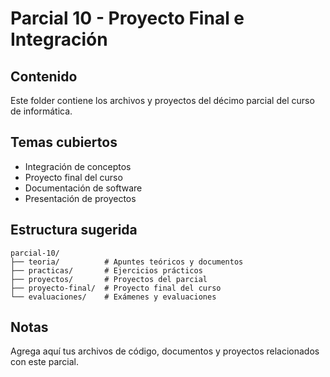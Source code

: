 # Parcial 10 - Proyecto Final e Integración

## Contenido
Este folder contiene los archivos y proyectos del décimo parcial del curso de informática.

## Temas cubiertos
- Integración de conceptos
- Proyecto final del curso
- Documentación de software
- Presentación de proyectos

## Estructura sugerida
```
parcial-10/
├── teoria/          # Apuntes teóricos y documentos
├── practicas/       # Ejercicios prácticos
├── proyectos/       # Proyectos del parcial
├── proyecto-final/  # Proyecto final del curso
└── evaluaciones/    # Exámenes y evaluaciones
```

## Notas
Agrega aquí tus archivos de código, documentos y proyectos relacionados con este parcial.